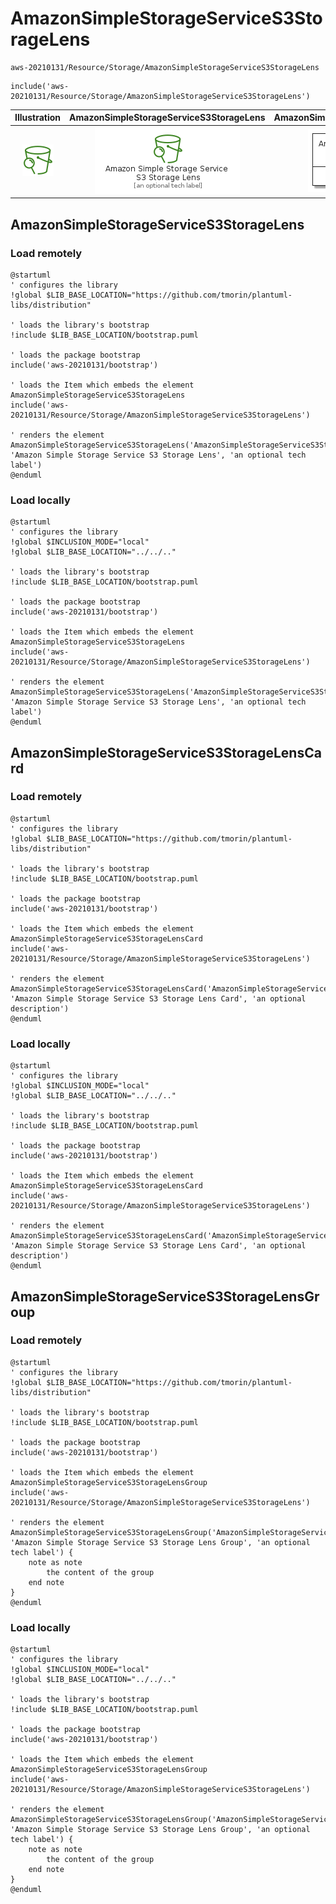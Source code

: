 # AmazonSimpleStorageServiceS3StorageLens


```text
aws-20210131/Resource/Storage/AmazonSimpleStorageServiceS3StorageLens
```

```text
include('aws-20210131/Resource/Storage/AmazonSimpleStorageServiceS3StorageLens')
```



| Illustration | AmazonSimpleStorageServiceS3StorageLens | AmazonSimpleStorageServiceS3StorageLensCard | AmazonSimpleStorageServiceS3StorageLensGroup |
| :---: | :---: | :---: | :---: |
| ![illustration for Illustration](../../../aws-20210131/Resource/Storage/AmazonSimpleStorageServiceS3StorageLens.png) | ![illustration for AmazonSimpleStorageServiceS3StorageLens](../../../aws-20210131/Resource/Storage/AmazonSimpleStorageServiceS3StorageLens.Local.png) | ![illustration for AmazonSimpleStorageServiceS3StorageLensCard](../../../aws-20210131/Resource/Storage/AmazonSimpleStorageServiceS3StorageLensCard.Local.png) | ![illustration for AmazonSimpleStorageServiceS3StorageLensGroup](../../../aws-20210131/Resource/Storage/AmazonSimpleStorageServiceS3StorageLensGroup.Local.png) |




## AmazonSimpleStorageServiceS3StorageLens

### Load remotely
```plantuml
@startuml
' configures the library
!global $LIB_BASE_LOCATION="https://github.com/tmorin/plantuml-libs/distribution"

' loads the library's bootstrap
!include $LIB_BASE_LOCATION/bootstrap.puml

' loads the package bootstrap
include('aws-20210131/bootstrap')

' loads the Item which embeds the element AmazonSimpleStorageServiceS3StorageLens
include('aws-20210131/Resource/Storage/AmazonSimpleStorageServiceS3StorageLens')

' renders the element
AmazonSimpleStorageServiceS3StorageLens('AmazonSimpleStorageServiceS3StorageLens', 'Amazon Simple Storage Service S3 Storage Lens', 'an optional tech label')
@enduml
```

### Load locally
```plantuml
@startuml
' configures the library
!global $INCLUSION_MODE="local"
!global $LIB_BASE_LOCATION="../../.."

' loads the library's bootstrap
!include $LIB_BASE_LOCATION/bootstrap.puml

' loads the package bootstrap
include('aws-20210131/bootstrap')

' loads the Item which embeds the element AmazonSimpleStorageServiceS3StorageLens
include('aws-20210131/Resource/Storage/AmazonSimpleStorageServiceS3StorageLens')

' renders the element
AmazonSimpleStorageServiceS3StorageLens('AmazonSimpleStorageServiceS3StorageLens', 'Amazon Simple Storage Service S3 Storage Lens', 'an optional tech label')
@enduml
```

## AmazonSimpleStorageServiceS3StorageLensCard

### Load remotely
```plantuml
@startuml
' configures the library
!global $LIB_BASE_LOCATION="https://github.com/tmorin/plantuml-libs/distribution"

' loads the library's bootstrap
!include $LIB_BASE_LOCATION/bootstrap.puml

' loads the package bootstrap
include('aws-20210131/bootstrap')

' loads the Item which embeds the element AmazonSimpleStorageServiceS3StorageLensCard
include('aws-20210131/Resource/Storage/AmazonSimpleStorageServiceS3StorageLens')

' renders the element
AmazonSimpleStorageServiceS3StorageLensCard('AmazonSimpleStorageServiceS3StorageLensCard', 'Amazon Simple Storage Service S3 Storage Lens Card', 'an optional description')
@enduml
```

### Load locally
```plantuml
@startuml
' configures the library
!global $INCLUSION_MODE="local"
!global $LIB_BASE_LOCATION="../../.."

' loads the library's bootstrap
!include $LIB_BASE_LOCATION/bootstrap.puml

' loads the package bootstrap
include('aws-20210131/bootstrap')

' loads the Item which embeds the element AmazonSimpleStorageServiceS3StorageLensCard
include('aws-20210131/Resource/Storage/AmazonSimpleStorageServiceS3StorageLens')

' renders the element
AmazonSimpleStorageServiceS3StorageLensCard('AmazonSimpleStorageServiceS3StorageLensCard', 'Amazon Simple Storage Service S3 Storage Lens Card', 'an optional description')
@enduml
```

## AmazonSimpleStorageServiceS3StorageLensGroup

### Load remotely
```plantuml
@startuml
' configures the library
!global $LIB_BASE_LOCATION="https://github.com/tmorin/plantuml-libs/distribution"

' loads the library's bootstrap
!include $LIB_BASE_LOCATION/bootstrap.puml

' loads the package bootstrap
include('aws-20210131/bootstrap')

' loads the Item which embeds the element AmazonSimpleStorageServiceS3StorageLensGroup
include('aws-20210131/Resource/Storage/AmazonSimpleStorageServiceS3StorageLens')

' renders the element
AmazonSimpleStorageServiceS3StorageLensGroup('AmazonSimpleStorageServiceS3StorageLensGroup', 'Amazon Simple Storage Service S3 Storage Lens Group', 'an optional tech label') {
    note as note
        the content of the group
    end note
}
@enduml
```

### Load locally
```plantuml
@startuml
' configures the library
!global $INCLUSION_MODE="local"
!global $LIB_BASE_LOCATION="../../.."

' loads the library's bootstrap
!include $LIB_BASE_LOCATION/bootstrap.puml

' loads the package bootstrap
include('aws-20210131/bootstrap')

' loads the Item which embeds the element AmazonSimpleStorageServiceS3StorageLensGroup
include('aws-20210131/Resource/Storage/AmazonSimpleStorageServiceS3StorageLens')

' renders the element
AmazonSimpleStorageServiceS3StorageLensGroup('AmazonSimpleStorageServiceS3StorageLensGroup', 'Amazon Simple Storage Service S3 Storage Lens Group', 'an optional tech label') {
    note as note
        the content of the group
    end note
}
@enduml
```

